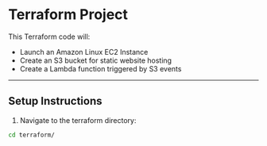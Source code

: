 # Terraform Project

This Terraform code will:

- Launch an Amazon Linux EC2 Instance
- Create an S3 bucket for static website hosting
- Create a Lambda function triggered by S3 events

---

## Setup Instructions

1. Navigate to the terraform directory:

```bash
cd terraform/
